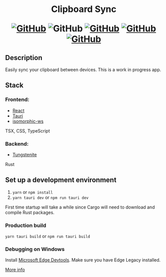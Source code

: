 <h1 align="center">
Clipboard Sync

[![GitHub](https://img.shields.io/github/license/Steveplays28/clipboard-sync)](https://github.com/Steveplays28/clipboard-sync/LICENSE)
![GitHub](https://img.shields.io/github/repo-size/Steveplays28/clipboard-sync)
[![GitHub](https://img.shields.io/github/forks/Steveplays28/clipboard-sync)](https://github.com/Steveplays28/clipboard-sync/network/members)
[![GitHub](https://img.shields.io/github/issues/Steveplays28/clipboard-sync)](https://github.com/Steveplays28/clipboard-sync/issues)
[![GitHub](https://img.shields.io/github/issues-pr/Steveplays28/clipboard-sync)](https://github.com/Steveplays28/clipboard-sync/pulls)
</h1>


## Description

Easily sync your clipboard between devices. This is a work in progress app.


## Stack

### Frontend:
- [React](https://reactjs.org)
- [Tauri](https://tauri.studio)
- [isomorphic-ws](https://github.com/heineiuo/isomorphic-ws)

TSX, CSS, TypeScript

### Backend:
- [Tungstenite](https://github.com/snapview/tungstenite-rs)

Rust

## Set up a development environment

1. `yarn` or `npm install`
2. `yarn tauri dev` or `npm run tauri dev`

First time startup will take a while since Cargo will need to download and compile Rust packages.

### Production build

`yarn tauri build` or `npm run tauri build`

### Debugging on Windows

Install [Microsoft Edge Devtools](https://www.microsoft.com/en-au/p/microsoft-edge-devtools-preview/9mzbfrmz0mnj?rtc=1&activetab=pivot:overviewtab). Make sure you have Edge Legacy installed.

[More info](https://github.com/tauri-apps/tauri/wiki/04.-MS-Windows-Setup#devtools)
